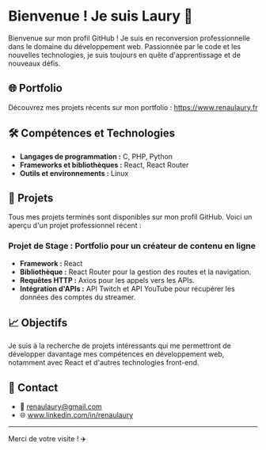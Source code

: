 # Bienvenue ! Je suis Laury 👋

Bienvenue sur mon profil GitHub ! Je suis en reconversion professionnelle dans le domaine du développement web. Passionnée par le code et les nouvelles technologies, je suis toujours en quête d'apprentissage et de nouveaux défis.

## 🌐 Portfolio

Découvrez mes projets récents sur mon portfolio : https://www.renaulaury.fr

## 🛠️ Compétences et Technologies

- **Langages de programmation :** C, PHP, Python
- **Frameworks et bibliothèques :** React, React Router
- **Outils et environnements :** Linux

## 📂 Projets

Tous mes projets terminés sont disponibles sur mon profil GitHub. Voici un aperçu d'un projet professionnel récent :

### Projet de Stage : Portfolio pour un créateur de contenu en ligne

- **Framework :** React
- **Bibliothèque :** React Router pour la gestion des routes et la navigation.
- **Requêtes HTTP :** Axios pour les appels vers les APIs.
- **Intégration d'APIs :** API Twitch et API YouTube pour récupérer les données des comptes du streamer.

## 📈 Objectifs

Je suis à la recherche de projets intéressants qui me permettront de développer davantage mes compétences en développement web, notamment avec React et d'autres technologies front-end.

## 🤝 Contact

- 📧 renaulaury@gmail.com
- 🌐 www.linkedin.com/in/renaulaury

---

Merci de votre visite ! ✈️


